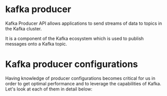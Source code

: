 # kafka producer
Kafka Producer API allows applications to send streams of data to topics in the Kafka cluster.

It is a component of the Kafka ecosystem which is used to publish messages onto a Kafka topic.

# Kafka producer configurations
Having knowledge of producer configurations becomes critical for us in order to get optimal performance and to leverage the capabilities of Kafka. Let's look at each of them in detail below:
<!--stackedit_data:
eyJoaXN0b3J5IjpbNjExMDA5MzYzLDExNjg0OTgyMDIsNzUyMj
Q5NzE1LC0yODg0MDY0ODcsMTYxNzQ5NTc0NCwzNjI2MTk0ODEs
MTYyNDM0MzA0MCwyMDM1ODIxNTM0LC0xMjk4MTEyMzE0LC00ND
UyMzA3MzAsLTk2OTk1OTM2LC0xNjYwNTQ5MzY5LC0xNjM0NzUz
NzE1LDExODU1NzcwNzAsLTIwNTQ0ODY2ODEsLTQ3MDQ1MjYwOC
w2NTA4OTgxOCwtMjA4ODc0NjYxMiwtMjA4ODc0NjYxMiwtMTE3
MTkyODQ1XX0=
-->